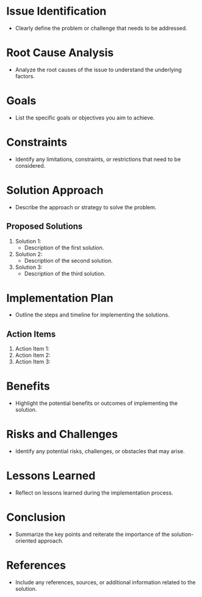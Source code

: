 # Issue Identification
- Clearly define the problem or challenge that needs to be addressed.
# Root Cause Analysis
- Analyze the root causes of the issue to understand the underlying factors.
# Goals
- List the specific goals or objectives you aim to achieve.
# Constraints
- Identify any limitations, constraints, or restrictions that need to be considered.
# Solution Approach
- Describe the approach or strategy to solve the problem.
## Proposed Solutions
1. Solution 1:
   - Description of the first solution.
2. Solution 2:
   - Description of the second solution.
3. Solution 3:
   - Description of the third solution.
# Implementation Plan
- Outline the steps and timeline for implementing the solutions.
## Action Items
1. Action Item 1:
2. Action Item 2:
3. Action Item 3:
# Benefits
- Highlight the potential benefits or outcomes of implementing the solution.
# Risks and Challenges
- Identify any potential risks, challenges, or obstacles that may arise.
# Lessons Learned
- Reflect on lessons learned during the implementation process.
# Conclusion
- Summarize the key points and reiterate the importance of the solution-oriented approach.
# References
- Include any references, sources, or additional information related to the solution.
